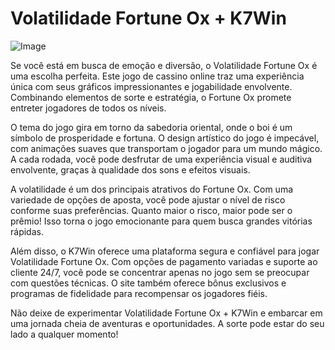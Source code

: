 # Volatilidade Fortune Ox + K7Win

![Image](https://github.com/user-attachments/assets/b9de9dee-b60e-46a0-9e49-3c6ca594ed6f)

Se você está em busca de emoção e diversão, o Volatilidade Fortune Ox é uma escolha perfeita. Este jogo de cassino online traz uma experiência única com seus gráficos impressionantes e jogabilidade envolvente. Combinando elementos de sorte e estratégia, o Fortune Ox promete entreter jogadores de todos os níveis.

O tema do jogo gira em torno da sabedoria oriental, onde o boi é um símbolo de prosperidade e fortuna. O design artístico do jogo é impecável, com animações suaves que transportam o jogador para um mundo mágico. A cada rodada, você pode desfrutar de uma experiência visual e auditiva envolvente, graças à qualidade dos sons e efeitos visuais.

A volatilidade é um dos principais atrativos do Fortune Ox. Com uma variedade de opções de aposta, você pode ajustar o nível de risco conforme suas preferências. Quanto maior o risco, maior pode ser o prêmio! Isso torna o jogo emocionante para quem busca grandes vitórias rápidas.

Além disso, o K7Win oferece uma plataforma segura e confiável para jogar Volatilidade Fortune Ox. Com opções de pagamento variadas e suporte ao cliente 24/7, você pode se concentrar apenas no jogo sem se preocupar com questões técnicas. O site também oferece bônus exclusivos e programas de fidelidade para recompensar os jogadores fiéis.

Não deixe de experimentar Volatilidade Fortune Ox + K7Win e embarcar em uma jornada cheia de aventuras e oportunidades. A sorte pode estar do seu lado a qualquer momento!